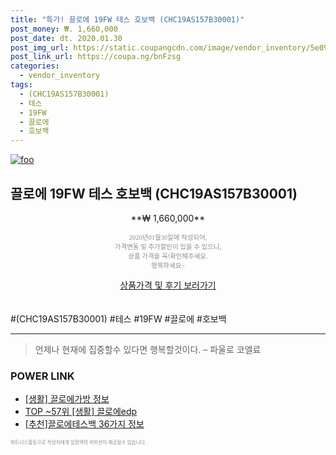 ```yaml
--- 
title: "특가! 끌로에 19FW 테스 호보백 (CHC19AS157B30001)" 
post_money: ₩. 1,660,000 
post_date: dt. 2020.01.30 
post_img_url: https://static.coupangcdn.com/image/vendor_inventory/5e09/68ad1469be15dbd5fde107d04689b0e3c0185267731cdea5f7e3756dd61d.jpg 
post_link_url: https://coupa.ng/bnFzsg 
categories: 
  - vendor_inventory 
tags: 
  - (CHC19AS157B30001) 
  - 테스 
  - 19FW 
  - 끌로에 
  - 호보백 
--- 
```

[![foo](https://static.coupangcdn.com/image/vendor_inventory/5e09/68ad1469be15dbd5fde107d04689b0e3c0185267731cdea5f7e3756dd61d.jpg)](https://coupa.ng/bnFzsg) 

## 끌로에 19FW 테스 호보백 (CHC19AS157B30001) 
<p style="text-align: center;">**₩ 1,660,000**</p> 
<p style="text-align: center;"><span style="color: #898c8f; font-family: Georgia,Times,serif; font-size: 0.75em;">2020년01월30일에 작성되어, <br>가격변동 및 추가할인이 있을 수 있으니,<br> 상품 가격을 꼭!확인해주세요.<br>행복하세요~</span> 
</p>	 
<div markdown="0" style="text-align: center;"><a href="https://coupa.ng/bnFzsg" class="btn btn--success">상품가격 및 후기 보러가기</a></div> 
<br><br> 
  #(CHC19AS157B30001) #테스 #19FW #끌로에 #호보백 
<hr> 

> 언제나 현재에 집중할수 있다면 행복할것이다. – 파울로 코엘료 


### POWER LINK

* <a href="https://blog.naver.com/sakai111/221762412961" target="_blank"> [생활] 끌로에가방 정보 </a>
* <a href="https://blog.naver.com/an0733/221785301779" target="_blank"> TOP ~57위 [생활] 끌로에edp</a>
* <a href="https://blog.naver.com/fasyy4321/221789759422" target="_blank">[추천]끌로에테스백 36가지 정보</a>

<span style="color: #898c8f; font-family: Georgia,Times,serif; font-size: 0.55em;">파트너스활동으로 작성자에게 일정액의 커미션이 제공될수 있습니다.</span> 
